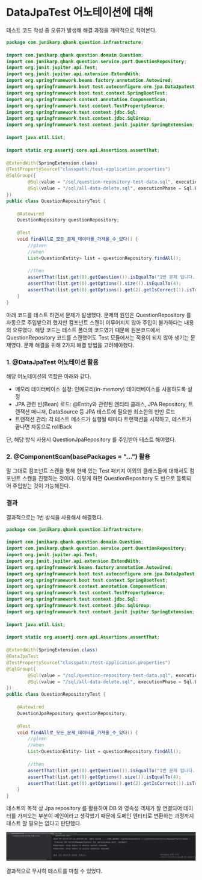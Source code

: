 # DataJpaTest 어노테이션에 대해
테스트 코드 작성 중 오류가 발생해 해결 과정을 개략적으로 적어본다.

```java
package com.junikarp.qbank.question.infrastructure;

import com.junikarp.qbank.question.domain.Question;
import com.junikarp.qbank.question.service.port.QuestionRepository;
import org.junit.jupiter.api.Test;
import org.junit.jupiter.api.extension.ExtendWith;
import org.springframework.beans.factory.annotation.Autowired;
import org.springframework.boot.test.autoconfigure.orm.jpa.DataJpaTest;
import org.springframework.boot.test.context.SpringBootTest;
import org.springframework.context.annotation.ComponentScan;
import org.springframework.test.context.TestPropertySource;
import org.springframework.test.context.jdbc.Sql;
import org.springframework.test.context.jdbc.SqlGroup;
import org.springframework.test.context.junit.jupiter.SpringExtension;

import java.util.List;

import static org.assertj.core.api.Assertions.assertThat;

@ExtendWith(SpringExtension.class)
@TestPropertySource("classpath:/test-application.properties")
@SqlGroup({
        @Sql(value = "/sql/question-repository-test-data.sql", executionPhase = Sql.ExecutionPhase.BEFORE_TEST_METHOD),
        @Sql(value = "/sql/all-data-delete.sql", executionPhase = Sql.ExecutionPhase.AFTER_TEST_METHOD)
})
public class QuestionRepositoryTest {

    @Autowired
    QuestionRepository questionRepository;

    @Test
    void findAll로_모든_문제_데이터를_가져올_수_있다() {
        //given
        //when
        List<QuestionEntity> list = questionRepository.findAll();

        //then
        assertThat(list.get(0).getQuestion()).isEqualTo("1번 문제 입니다.");
        assertThat(list.get(0).getOptions().size()).isEqualTo(4);
        assertThat(list.get(0).getOptions().get(2).getIsCorrect()).isTrue();
    }
}
```
아래 코드를 테스트 하면서 문제가 발생했다. 문제의 원인은 QuestionRepository 를 자동으로 주입받으려 했지만 컴포넌트 스캔이 이루어지지 않아 주입이 불가하다는 내용의 오류였다.
해당 코드는 테스트 폴더의 코드였기 때문에 원본코드에서 QuestionRepository 코드를 스캔했어도 Test 모듈에서는 적용이 되지 않아 생기는 문제였다.
문제 해결을 위해 2가지 해결 방법을 고려해야했다.

### 1. @DataJpaTest 어노테이션 활용
해당 어노테이션의 역할은 아래와 같다.
* 메모리 데이터베이스 설정: 인메모리(in-memory) 데이터베이스를 사용하도록 설정
* JPA 관련 빈(Bean) 로드: @Entity와 관련된 엔티티 클래스, JPA Repository, 트랜잭션 매니저, DataSource 등 JPA 테스트에 필요한 최소한의 빈만 로드
* 트랜잭션 관리: 각 테스트 메소드가 실행될 때마다 트랜잭션을 시작하고, 테스트가 끝나면 자동으로 rollBack

단, 해당 방식 사용시 QuestionJpaRepository 를 주입받아 테스트 해야했다.

### 2. @ComponentScan(basePackages = "...") 활용
말 그대로 컴포넌트 스캔을 통해 현재 있는 Test 패키지 이외의 클래스들에 대해서도 컴포넌트 스캔을 진행하는 것이다. 이렇게 하면 QuestionRepository 도 빈으로 등록되어 주입받는 것이 가능해진다.

### 결과
결과적으로는 1번 방식을 사용해서 해결했다.

```java
package com.junikarp.qbank.question.infrastructure;

import com.junikarp.qbank.question.domain.Question;
import com.junikarp.qbank.question.service.port.QuestionRepository;
import org.junit.jupiter.api.Test;
import org.junit.jupiter.api.extension.ExtendWith;
import org.springframework.beans.factory.annotation.Autowired;
import org.springframework.boot.test.autoconfigure.orm.jpa.DataJpaTest;
import org.springframework.boot.test.context.SpringBootTest;
import org.springframework.context.annotation.ComponentScan;
import org.springframework.test.context.TestPropertySource;
import org.springframework.test.context.jdbc.Sql;
import org.springframework.test.context.jdbc.SqlGroup;
import org.springframework.test.context.junit.jupiter.SpringExtension;

import java.util.List;

import static org.assertj.core.api.Assertions.assertThat;

@ExtendWith(SpringExtension.class)
@DataJpaTest
@TestPropertySource("classpath:/test-application.properties")
@SqlGroup({
        @Sql(value = "/sql/question-repository-test-data.sql", executionPhase = Sql.ExecutionPhase.BEFORE_TEST_METHOD),
        @Sql(value = "/sql/all-data-delete.sql", executionPhase = Sql.ExecutionPhase.AFTER_TEST_METHOD)
})
public class QuestionRepositoryTest {

    @Autowired
    QuestionJpaRepository questionRepository;

    @Test
    void findAll로_모든_문제_데이터를_가져올_수_있다() {
        //given
        //when
        List<QuestionEntity> list = questionRepository.findAll();

        //then
        assertThat(list.get(0).getQuestion()).isEqualTo("1번 문제 입니다.");
        assertThat(list.get(0).getOptions().size()).isEqualTo(4);
        assertThat(list.get(0).getOptions().get(2).getIsCorrect()).isTrue();
    }
}
```

테스트의 목적 상 Jpa repository 를 활용하여 DB 와 영속성 객체가 잘 연결되어 데이터를 가져오는 부분이 메인이라고 생각했기 때문에 도메인 엔티티로 변환하는 과정까지 테스트 할 필요는 없다고 판단했다.

![img.png](img/DataJpaTest.png)

결과적으로 무사히 테스트를 마칠 수 있었다.